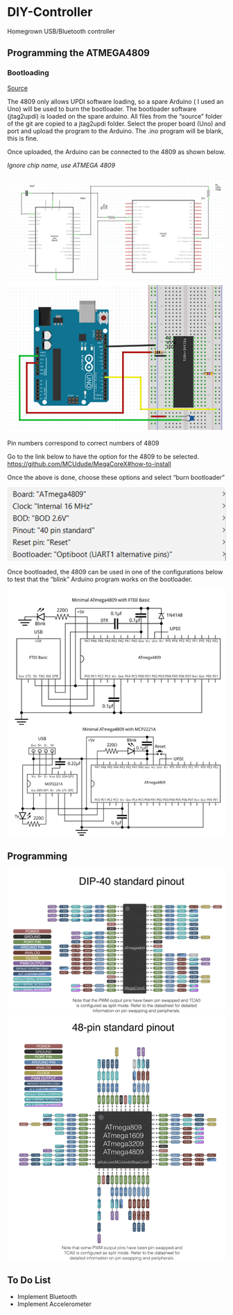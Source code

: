# DIY-Controller
Homegrown USB/Bluetooth controller

## Programming the ATMEGA4809

### Bootloading

[Source](https://github.com/SpenceKonde/megaTinyCore/blob/master/MakeUPDIProgrammer.md)

The 4809 only allows UPDI software loading, so a spare Arduino ( I used an Uno) will be used to burn the bootloader. The bootloader software (jtag2updi) is loaded on the spare arduino. All files from the “source” folder of the git are copied to a jtag2updi folder. Select the proper board (Uno) and port and upload the program to the Arduino. The .ino program will be blank, this is fine.

Once uploaded, the Arduino can be connected to the 4809 as shown below.

*Ignore chip name, use ATMEGA 4809*

![alt text](https://github.com/BenMagana/DIY-Controller/blob/main/img/UPDI_Wiring_Diagram.png?raw=true)
![alt text](https://github.com/BenMagana/DIY-Controller/blob/main/img/UPDI_Fritzing_Diagram.png?raw=true)

Pin numbers correspond to correct numbers of 4809


Go to the link below to have the option for the 4809 to be selected.
https://github.com/MCUdude/MegaCoreX#how-to-install

Once the above is done, choose these options and select “burn bootloader”

![alt text](https://github.com/BenMagana/DIY-Controller/blob/main/img/Bootloader_Settings.png?raw=true)

Once bootloaded, the 4809 can be used in one of the configurations below to test that the “blink” Arduino program works on the bootloader.

![alt text](https://github.com/BenMagana/DIY-Controller/blob/main/img/USB_Diagrams.png?raw=true)


## Programming

![alt text](https://github.com/BenMagana/DIY-Controller/blob/main/img/Atmega4809_DIP.png?raw=true)
![alt text](https://github.com/BenMagana/DIY-Controller/blob/main/img/Atmega4809.png?raw=true)

## To Do List
* Implement Bluetooth
* Implement Accelerometer
